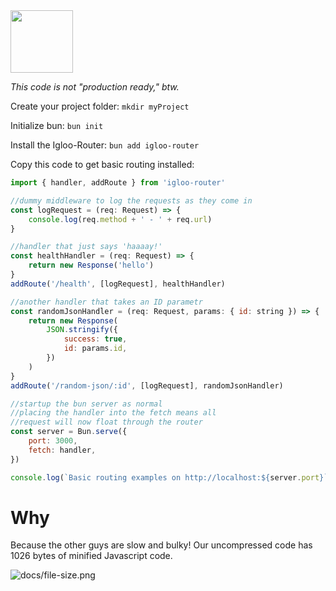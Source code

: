 <img src="https://github.com/Dubsado/igloo-router/blob/main/docs/igloo-logo-day.png" height="100" />

_This code is not "production ready," btw._

Create your project folder: `mkdir myProject`

Initialize bun: `bun init`

Install the Igloo-Router: `bun add igloo-router`

Copy this code to get basic routing installed:

```javascript
import { handler, addRoute } from 'igloo-router'

//dummy middleware to log the requests as they come in
const logRequest = (req: Request) => {
    console.log(req.method + ' - ' + req.url)
}

//handler that just says 'haaaay!'
const healthHandler = (req: Request) => {
    return new Response('hello')
}
addRoute('/health', [logRequest], healthHandler)

//another handler that takes an ID parametr
const randomJsonHandler = (req: Request, params: { id: string }) => {
    return new Response(
        JSON.stringify({
            success: true,
            id: params.id,
        })
    )
}
addRoute('/random-json/:id', [logRequest], randomJsonHandler)

//startup the bun server as normal
//placing the handler into the fetch means all
//request will now float through the router
const server = Bun.serve({
    port: 3000,
    fetch: handler,
})

console.log(`Basic routing examples on http://localhost:${server.port}`)
```

# Why

Because the other guys are slow and bulky! Our uncompressed code has 1026 bytes of minified Javascript code.

![docs/file-size.png](https://github.com/Dubsado/igloo-router/raw/main/docs/file-size.png)
